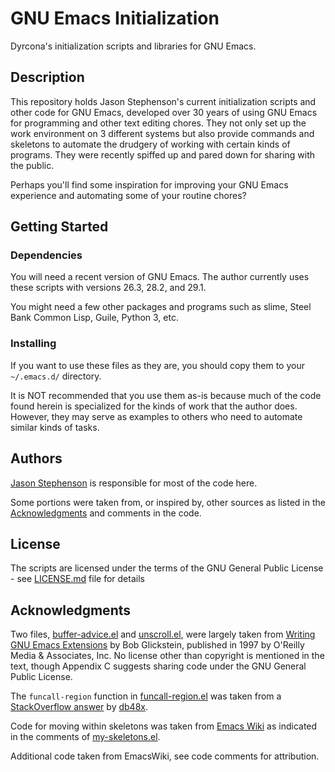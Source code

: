 # GNU Emacs Initialization

Dyrcona's initialization scripts and libraries for GNU Emacs.

## Description

This repository holds Jason Stephenson's current initialization
scripts and other code for GNU Emacs, developed over 30 years of using
GNU Emacs for programming and other text editing chores.  They not
only set up the work environment on 3 different systems but also
provide commands and skeletons to automate the drudgery of working
with certain kinds of programs.  They were recently spiffed up and
pared down for sharing with the public.

Perhaps you'll find some inspiration for improving your GNU Emacs
experience and automating some of your routine chores?

## Getting Started

### Dependencies

You will need a recent version of GNU Emacs.  The author currently
uses these scripts with versions 26.3, 28.2, and 29.1.

You might need a few other packages and programs such as slime, Steel
Bank Common Lisp, Guile, Python 3, etc.

### Installing

If you want to use these files as they are, you should copy them to
your `~/.emacs.d/` directory.

It is NOT recommended that you use them as-is because much of the code
found herein is specialized for the kinds of work that the author
does.  However, they may serve as examples to others who need to
automate similar kinds of tasks.

## Authors

[Jason Stephenson](https://www.sigio.com/) is responsible for most of
the code here.

Some portions were taken from, or inspired by, other sources as listed
in the [Acknowledgments](#acknowledgments) and comments in the code.

## License

The scripts are licensed under the terms of the GNU General Public
License - see [LICENSE.md](LICENSE.md) file for details

## Acknowledgments

Two files, [buffer-advice.el](elisp/buffer-advice.el) and
[unscroll.el](elisp/unscroll.el), were largely taken from
[Writing GNU Emacs Extensions](https://www.oreilly.com/library/view/writing-gnu-emacs/9781449395056/)
by Bob Glickstein, published in 1997 by O'Reilly Media & Associates,
Inc.  No license other than copyright is mentioned in the text, though
Appendix C suggests sharing code under the GNU General Public License.

The `funcall-region` function in
[funcall-region.el](elisp/funcall-region.el) was taken from a
[StackOverflow answer](https://stackoverflow.com/a/6541072) by
[db48x](https://stackoverflow.com/users/823846/db48x).

Code for moving within skeletons was taken from [Emacs
Wiki](https://www.emacswiki.org/emacs/SkeletonMode#h5o-15) as
indicated in the comments of [my-skeletons.el](elisp/my-skeletons.el).

Additional code taken from EmacsWiki, see code comments for
attribution.
